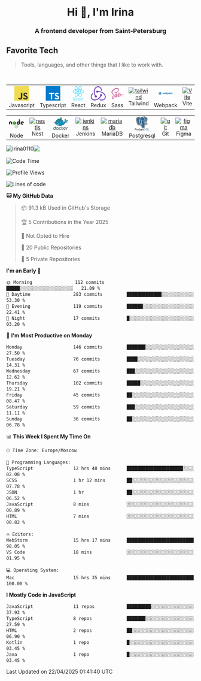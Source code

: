 <h1 align="center">Hi 👋, I'm Irina</h1>
<h3 align="center">A frontend developer from Saint-Petersburg</h3>

<p align="left"></p>

<h2 align="left" id="macropower-tech">Favorite Tech</h2>

> Tools, languages, and other things that I like to work with.

<table>
    <tr>
        <td align="center" width="96">
            <a href="https://developer.mozilla.org/en-US/docs/Web/JavaScript" target="_blank" rel="noreferrer">
                <img src="https://raw.githubusercontent.com/devicons/devicon/master/icons/javascript/javascript-original.svg" alt="javascript" width="40" height="40" />
            </a>
            <br />
            Javascript
        </td>
        <td align="center" width="96">
            <a href="https://www.typescriptlang.org/" target="_blank" rel="noreferrer">
                <img src="https://raw.githubusercontent.com/devicons/devicon/master/icons/typescript/typescript-original.svg" alt="typescript" width="40" height="40" />
            </a>
            <br />
            Typescript
        </td>
        <td align="center" width="96">
            <a href="https://reactjs.org/" target="_blank" rel="noreferrer"> <img src="https://raw.githubusercontent.com/devicons/devicon/master/icons/react/react-original-wordmark.svg" alt="react" width="40" height="40" /> </a>
            <br />
            React
        </td>
        <td align="center" width="96">
            <a href="https://redux.js.org" target="_blank" rel="noreferrer"> <img src="https://raw.githubusercontent.com/devicons/devicon/master/icons/redux/redux-original.svg" alt="redux" width="40" height="40" /> </a>
            <br />
            Redux
        </td>
        <td align="center" width="96">
            <a href="https://sass-lang.com" target="_blank" rel="noreferrer"> <img src="https://raw.githubusercontent.com/devicons/devicon/master/icons/sass/sass-original.svg" alt="sass" width="40" height="40" /> </a>
            <br />
            Sass
        </td>
        <td align="center" width="96">
            <a href="https://tailwindcss.com/" target="_blank" rel="noreferrer"> <img src="https://www.vectorlogo.zone/logos/tailwindcss/tailwindcss-icon.svg" alt="tailwind" width="40" height="40" /> </a>
            <br />
            Tailwind
        </td>
        <td align="center" width="96">
            <a href="https://webpack.js.org" target="_blank" rel="noreferrer">
                <img src="https://raw.githubusercontent.com/devicons/devicon/d00d0969292a6569d45b06d3f350f463a0107b0d/icons/webpack/webpack-original-wordmark.svg" alt="webpack" width="40" height="40" />
            </a>
            <br />
            Webpack
        </td>
        <td align="center" width="96">
            <a href="https://vitejs.dev/">
                <img src="https://vitejs.dev/logo.svg" width="40" height="40" alt="Vite" />
            </a>
            <br />
            Vite
        </td>
    </tr>
    <br />
</table>
<table>
    <tr>
        <td align="center" width="96">
            <a href="https://nodejs.org" target="_blank" rel="noreferrer"> <img src="https://raw.githubusercontent.com/devicons/devicon/master/icons/nodejs/nodejs-original-wordmark.svg" alt="nodejs" width="40" height="40" /> </a>
            <br />
            Node
        </td>
        <td align="center" width="96">
            <a href="https://nestjs.com/" target="_blank" rel="noreferrer"> <img src="https://nestjs.com/logo-small-gradient.76616405.svg" alt="nestjs" width="40" height="40" /> </a>
            <br />
            Nest
        </td>
        <td align="center" width="96">
            <a href="https://www.docker.com/" target="_blank" rel="noreferrer"> <img src="https://raw.githubusercontent.com/devicons/devicon/master/icons/docker/docker-original-wordmark.svg" alt="docker" width="40" height="40" /> </a>
            <br />
            Docker
        </td>
        <td align="center" width="96">
            <a href="https://www.jenkins.io" target="_blank" rel="noreferrer"> <img src="https://www.vectorlogo.zone/logos/jenkins/jenkins-icon.svg" alt="jenkins" width="40" height="40" /> </a>
            <br />
            Jenkins
        </td>
        <td align="center" width="96">
            <a href="https://mariadb.org/" target="_blank" rel="noreferrer"> <img src="https://www.vectorlogo.zone/logos/mariadb/mariadb-icon.svg" alt="mariadb" width="40" height="40" /> </a>
            <br />
            MariaDB
        </td>
        <td align="center" width="96">
            <a href="https://www.postgresql.org" target="_blank" rel="noreferrer">
                <img src="https://raw.githubusercontent.com/devicons/devicon/master/icons/postgresql/postgresql-original-wordmark.svg" alt="postgresql" width="40" height="40" />
            </a>
            <br />
            Postgresql
        </td>
        <td align="center" width="96">
            <a href="https://git-scm.com/" target="_blank" rel="noreferrer"> <img src="https://www.vectorlogo.zone/logos/git-scm/git-scm-icon.svg" alt="git" width="40" height="40" /> </a>
            <br />
            Git
        </td>
        <td align="center" width="96">
            <a href="https://www.figma.com/" target="_blank" rel="noreferrer"> <img src="https://www.vectorlogo.zone/logos/figma/figma-icon.svg" alt="figma" width="40" height="40" /> </a>
            <br />
            Figma
        </td>
    </tr>
</table>

<div>
    <p><img align="left" src="https://github-readme-stats.vercel.app/api/top-langs?username=irina0110&show_icons=true&locale=en&layout=compact&theme=tokyonight&langs_count=6" alt="irina0110" /></p>
    <picture>
        <source srcset="https://github-readme-stats.vercel.app/api?username=irina0110&show_icons=true&include_all_commits=true&rank_icon=github&theme=tokyonight&hide=contribs,issues,prs&show=commits" media="(prefers-color-scheme: dark)" />
        <img src="https://github-readme-stats.vercel.app/api?username=irina0110&show_icons=true" />
    </picture>
</div>

<!--START_SECTION:waka-->
![Code Time](http://img.shields.io/badge/Code%20Time-1%2C027%20hrs%2031%20mins-blue)

![Profile Views](http://img.shields.io/badge/Profile%20Views-0-blue)

![Lines of code](https://img.shields.io/badge/From%20Hello%20World%20I%27ve%20Written-242.0%20thousand%20lines%20of%20code-blue)

**🐱 My GitHub Data** 

> 📦 91.3 kB Used in GitHub's Storage 
 > 
> 🏆 5 Contributions in the Year 2025
 > 
> 🚫 Not Opted to Hire
 > 
> 📜 20 Public Repositories 
 > 
> 🔑 5 Private Repositories 
 > 
**I'm an Early 🐤** 

```text
🌞 Morning                112 commits         █████░░░░░░░░░░░░░░░░░░░░   21.09 % 
🌆 Daytime                283 commits         █████████████░░░░░░░░░░░░   53.30 % 
🌃 Evening                119 commits         ██████░░░░░░░░░░░░░░░░░░░   22.41 % 
🌙 Night                  17 commits          █░░░░░░░░░░░░░░░░░░░░░░░░   03.20 % 
```
📅 **I'm Most Productive on Monday** 

```text
Monday                   146 commits         ███████░░░░░░░░░░░░░░░░░░   27.50 % 
Tuesday                  76 commits          ████░░░░░░░░░░░░░░░░░░░░░   14.31 % 
Wednesday                67 commits          ███░░░░░░░░░░░░░░░░░░░░░░   12.62 % 
Thursday                 102 commits         █████░░░░░░░░░░░░░░░░░░░░   19.21 % 
Friday                   45 commits          ██░░░░░░░░░░░░░░░░░░░░░░░   08.47 % 
Saturday                 59 commits          ███░░░░░░░░░░░░░░░░░░░░░░   11.11 % 
Sunday                   36 commits          ██░░░░░░░░░░░░░░░░░░░░░░░   06.78 % 
```


📊 **This Week I Spent My Time On** 

```text
🕑︎ Time Zone: Europe/Moscow

💬 Programming Languages: 
TypeScript               12 hrs 48 mins      █████████████████████░░░░   82.08 % 
SCSS                     1 hr 12 mins        ██░░░░░░░░░░░░░░░░░░░░░░░   07.78 % 
JSON                     1 hr                ██░░░░░░░░░░░░░░░░░░░░░░░   06.52 % 
JavaScript               8 mins              ░░░░░░░░░░░░░░░░░░░░░░░░░   00.89 % 
HTML                     7 mins              ░░░░░░░░░░░░░░░░░░░░░░░░░   00.82 % 

🔥 Editors: 
WebStorm                 15 hrs 17 mins      █████████████████████████   98.05 % 
VS Code                  18 mins             ░░░░░░░░░░░░░░░░░░░░░░░░░   01.95 % 

💻 Operating System: 
Mac                      15 hrs 35 mins      █████████████████████████   100.00 % 
```

**I Mostly Code in JavaScript** 

```text
JavaScript               11 repos            █████████░░░░░░░░░░░░░░░░   37.93 % 
TypeScript               8 repos             ███████░░░░░░░░░░░░░░░░░░   27.59 % 
HTML                     2 repos             ██░░░░░░░░░░░░░░░░░░░░░░░   06.90 % 
Kotlin                   1 repo              █░░░░░░░░░░░░░░░░░░░░░░░░   03.45 % 
Java                     1 repo              █░░░░░░░░░░░░░░░░░░░░░░░░   03.45 % 
```




 Last Updated on 22/04/2025 01:41:40 UTC
<!--END_SECTION:waka-->
